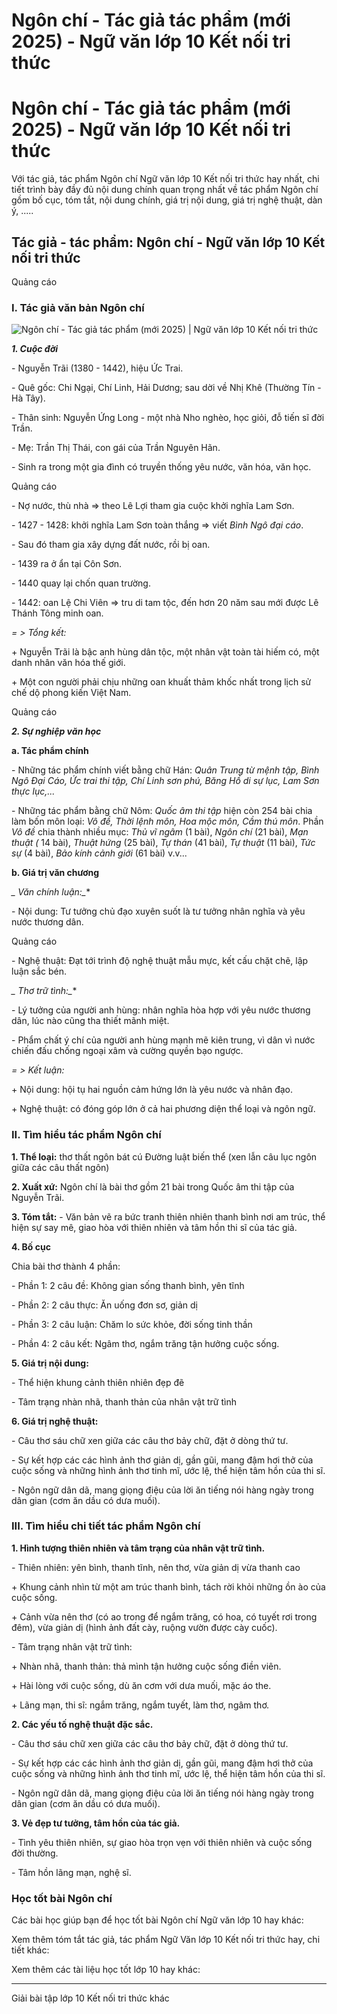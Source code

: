 # Ngôn chí - Tác giả tác phẩm (mới 2025) - Ngữ văn lớp 10 Kết nối tri thức

# Ngôn chí - Tác giả tác phẩm (mới 2025) - Ngữ văn lớp 10 Kết nối tri thức

Với tác giả, tác phẩm Ngôn chí Ngữ văn lớp 10 Kết nối tri thức hay nhất, chi tiết trình bày đầy đủ nội dung chính quan trọng nhất về tác phẩm Ngôn chí gồm bố cục, tóm tắt, nội dung chính, giá trị nội dung, giá trị nghệ thuật, dàn ý, .....

## Tác giả - tác phẩm: Ngôn chí - Ngữ văn lớp 10 Kết nối tri thức

Quảng cáo

### **I. Tác giả văn bản Ngôn chí**

![Ngôn chí - Tác giả tác phẩm \(mới 2025\) | Ngữ văn lớp 10 Kết nối tri thức](https://vietjack.com/soan-van-lop-10-kn/images/tac-gia-tac-pham-ngon-chi-bai-3.PNG)

**_1\. Cuộc đời_**

\- Nguyễn Trãi (1380 - 1442), hiệu Ức Trai. 

\- Quê gốc: Chi Ngại, Chí Linh, Hải Dương; sau dời về Nhị Khê (Thường Tín - Hà Tây).

\- Thân sinh: Nguyễn Ứng Long - một nhà Nho nghèo, học giỏi, đỗ tiến sĩ đời Trần.

\- Mẹ: Trần Thị Thái, con gái của Trần Nguyên Hãn.

\- Sinh ra trong một gia đình có truyền thống yêu nước, văn hóa, văn học.

Quảng cáo

\- Nợ nước, thù nhà => theo Lê Lợi tham gia cuộc khởi nghĩa Lam Sơn.

\- 1427 - 1428: khởi nghĩa Lam Sơn toàn thắng => viết _Bình Ngô đại cáo_.

\- Sau đó tham gia xây dựng đất nước, rồi bị oan.

\- 1439 ra ở ẩn tại Côn Sơn.

\- 1440 quay lại chốn quan trường.

\- 1442: oan Lệ Chi Viên => tru di tam tộc, đến hơn 20 năm sau mới được Lê Thánh Tông minh oan.

_= > Tổng kết:_

\+ Nguyễn Trãi là bậc anh hùng dân tộc, một nhân vật toàn tài hiếm có, một danh nhân văn hóa thế giới.

\+ Một con người phải chịu những oan khuất thảm khốc nhất trong lịch sử chế dộ phong kiến Việt Nam.

Quảng cáo

**_2\. Sự nghiệp văn học_**

**a. Tác phẩm chính**

\- Những tác phẩm chính viết bằng chữ Hán: _Quân Trung từ mệnh tập, Bình Ngô Đại Cáo, Ức trai thi tập, Chí Linh sơn phú, Băng Hồ di sự lục, Lam Sơn thực lục,..._

\- Những tác phẩm bằng chữ Nôm: _Quốc âm thi tập_ hiện còn 254 bài chia làm bốn môn loại: _Vô đề, Thời lệnh môn, Hoa mộc môn, Cầm thú môn_. Phần _Vô đề_ chia thành nhiều mục: _Thủ vĩ ngâm_ (1 bài), _Ngôn chí_ (21 bài), _Mạn thuật (_ 14 bài), _Thuật hứng_ (25 bài), _Tự thán_ (41 bài), _Tự thuật_ (11 bài), _Tức sự_ (4 bài), _Bảo kính cảnh giới_ (61 bài) v.v...

**b. Giá trị văn chương**

**_* Văn chính luận:_**

\- Nội dung: Tư tưởng chủ đạo xuyên suốt là tư tưởng nhân nghĩa và yêu nước thương dân.

Quảng cáo

\- Nghệ thuật: Đạt tới trình độ nghệ thuật mẫu mực, kết cấu chặt chẽ, lập luận sắc bén.

**_* Thơ trữ tình:_**

\- Lý tưởng của người anh hùng: nhân nghĩa hòa hợp với yêu nước thương dân, lúc nào cũng tha thiết mãnh miệt.

\- Phẩm chất ý chí của người anh hùng mạnh mẽ kiên trung, vì dân vì nước chiến đấu chống ngoại xâm và cường quyền bạo ngược.

_= > Kết luận:_

\+ Nội dung: hội tụ hai nguồn cảm hứng lớn là yêu nước và nhân đạo.

\+ Nghệ thuật: có đóng góp lớn ở cả hai phương diện thể loại và ngôn ngữ.

### **II. Tìm hiểu tác phẩm Ngôn chí**

**1\. Thể loại:** thơ thất ngôn bát cú Đường luật biến thể (xen lẫn câu lục ngôn giữa các câu thất ngôn)

**2\. Xuất xứ:** Ngôn chí là bài thơ gồm 21 bài trong Quốc âm thi tập của Nguyễn Trãi. 

**3\. Tóm tắt:** \- Văn bản vẽ ra bức tranh thiên nhiên thanh bình nơi am trúc, thể hiện sự say mê, giao hòa với thiên nhiên và tâm hồn thi sĩ của tác giả.

**4\. Bố cục**

Chia bài thơ thành 4 phần:

\- Phần 1: 2 câu đề: Không gian sống thanh bình, yên tĩnh

\- Phần 2: 2 câu thực: Ăn uống đơn sơ, giản dị

\- Phần 3: 2 câu luận: Chăm lo sức khỏe, đời sống tinh thần 

\- Phần 4: 2 câu kết: Ngâm thơ, ngắm trăng tận hưởng cuộc sống.

**5\. Giá trị nội dung:**

\- Thể hiện khung cảnh thiên nhiên đẹp đẽ

\- Tâm trạng nhàn nhã, thanh thản của nhân vật trữ tình

**6\. Giá trị nghệ thuật:**

\- Câu thơ sáu chữ xen giữa các câu thơ bảy chữ, đặt ở dòng thứ tư. 

\- Sự kết hợp các các hình ảnh thơ giản dị, gần gũi, mang đậm hơi thở của cuộc sống và những hình ảnh thơ tinh mĩ, ước lệ, thể hiện tâm hồn của thi sĩ.

\- Ngôn ngữ dân dã, mang giọng điệu của lời ăn tiếng nói hàng ngày trong dân gian (cơm ăn dầu có dưa muối).

### **III. Tìm hiểu chi tiết tác phẩm Ngôn chí**

**1\. Hình tượng thiên nhiên và tâm trạng của nhân vật trữ tình.**

\- Thiên nhiên: yên bình, thanh tĩnh, nên thơ, vừa giản dị vừa thanh cao

\+ Khung cảnh nhìn từ một am trúc thanh bình, tách rời khỏi những ồn ào của cuộc sống.

\+ Cảnh vừa nên thơ (có ao trong để ngắm trăng, có hoa, có tuyết rơi trong đêm), vừa giản dị (hình ảnh đất cày, ruộng vườn được cày cuốc).

\- Tâm trạng nhân vật trữ tình:

\+ Nhàn nhã, thanh thản: thả mình tận hưởng cuộc sống điền viên.

\+ Hài lòng với cuộc sống, dù ăn cơm với dưa muối, mặc áo the.

\+ Lãng mạn, thi sĩ: ngắm trăng, ngắm tuyết, làm thơ, ngâm thơ.

**2\. Các yếu tố nghệ thuật đặc sắc.**

\- Câu thơ sáu chữ xen giữa các câu thơ bảy chữ, đặt ở dòng thứ tư. 

\- Sự kết hợp các các hình ảnh thơ giản dị, gần gũi, mang đậm hơi thở của cuộc sống và những hình ảnh thơ tinh mĩ, ước lệ, thể hiện tâm hồn của thi sĩ.

\- Ngôn ngữ dân dã, mang giọng điệu của lời ăn tiếng nói hàng ngày trong dân gian (cơm ăn dầu có dưa muối).

**3\. Vẻ đẹp tư tưởng, tâm hồn của tác giả.**

\- Tình yêu thiên nhiên, sự giao hòa trọn vẹn với thiên nhiên và cuộc sống đời thường.

\- Tâm hồn lãng mạn, nghệ sĩ.

### **Học tốt bài Ngôn chí**

Các bài học giúp bạn để học tốt bài Ngôn chí Ngữ văn lớp 10 hay khác:

Xem thêm tóm tắt tác giả, tác phẩm Ngữ Văn lớp 10 Kết nối tri thức hay, chi tiết khác:

Xem thêm các tài liệu học tốt lớp 10 hay khác:

* * *

Giải bài tập lớp 10 Kết nối tri thức khác
